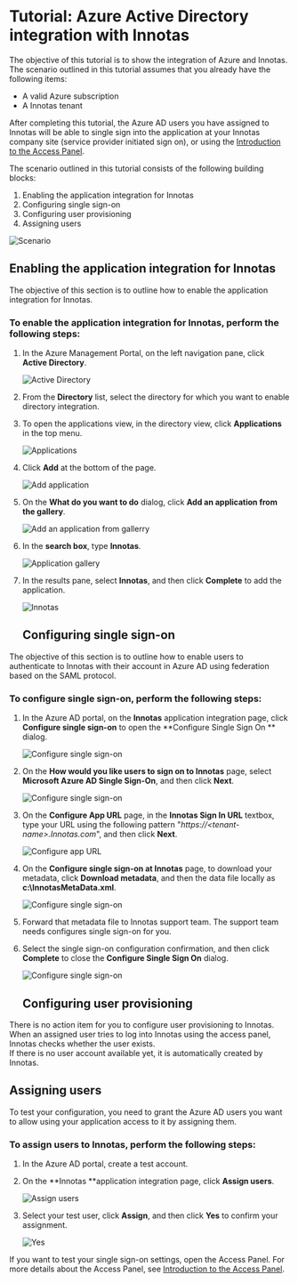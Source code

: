 <properties 
    pageTitle="Tutorial: Azure Active Directory integration with Innotas | Microsoft Azure"
    description="Learn how to use Innotas with Azure Active Directory to enable single sign-on, automated provisioning, and more!" 
    services="active-directory" 
    authors="jeevansd"  
    documentationCenter="na" 
    manager="stevenpo"/>

<tags 
    ms.service="active-directory" 
    ms.devlang="na" 
    ms.topic="article" 
    ms.tgt_pltfrm="na" 
    ms.workload="identity" 
    ms.date="01/14/2016" 
    ms.author="jeedes" />

# Tutorial: Azure Active Directory integration with Innotas
The objective of this tutorial is to show the integration of Azure and Innotas.  
The scenario outlined in this tutorial assumes that you already have the following items:

* A valid Azure subscription
* A Innotas tenant

After completing this tutorial, the Azure AD users you have assigned to Innotas will be able to single sign into the application at your Innotas company site (service provider initiated sign on), or using the [Introduction to the Access Panel](active-directory-saas-access-panel-introduction.md).

The scenario outlined in this tutorial consists of the following building blocks:

1. Enabling the application integration for Innotas
2. Configuring single sign-on
3. Configuring user provisioning
4. Assigning users

![Scenario](./media/active-directory-saas-innotas-tutorial/IC777331.png "Scenario")

## Enabling the application integration for Innotas
The objective of this section is to outline how to enable the application integration for Innotas.

### To enable the application integration for Innotas, perform the following steps:
1. In the Azure Management Portal, on the left navigation pane, click **Active Directory**.

   ![Active Directory](./media/active-directory-saas-innotas-tutorial/IC700993.png "Active Directory")

2. From the **Directory** list, select the directory for which you want to enable directory integration.

3. To open the applications view, in the directory view, click **Applications** in the top menu.

   ![Applications](./media/active-directory-saas-innotas-tutorial/IC700994.png "Applications")

4. Click **Add** at the bottom of the page.

   ![Add application](./media/active-directory-saas-innotas-tutorial/IC749321.png "Add application")

5. On the **What do you want to do** dialog, click **Add an application from the gallery**.

   ![Add an application from gallerry](./media/active-directory-saas-innotas-tutorial/IC749322.png "Add an application from gallerry")

6. In the **search box**, type **Innotas**.

   ![Application gallery](./media/active-directory-saas-innotas-tutorial/IC777332.png "Application gallery")

7. In the results pane, select **Innotas**, and then click **Complete** to add the application.

   ![Innotas](./media/active-directory-saas-innotas-tutorial/IC777333.png "Innotas")

   ## Configuring single sign-on

The objective of this section is to outline how to enable users to authenticate to Innotas with their account in Azure AD using federation based on the SAML protocol.

### To configure single sign-on, perform the following steps:
1. In the Azure AD portal, on the **Innotas** application integration page, click **Configure single sign-on** to open the **Configure Single Sign On ** dialog.

   ![Configure single sign-on](./media/active-directory-saas-innotas-tutorial/IC777334.png "Configure single sign-on")

2. On the **How would you like users to sign on to Innotas** page, select **Microsoft Azure AD Single Sign-On**, and then click **Next**.

   ![Configure single sign-on](./media/active-directory-saas-innotas-tutorial/IC777335.png "Configure single sign-on")

3. On the **Configure App URL** page, in the **Innotas Sign In URL** textbox, type your URL using the following pattern "*https://\<tenant-name\>.Innotas.com*", and then click **Next**.

   ![Configure app URL](./media/active-directory-saas-innotas-tutorial/IC777336.png "Configure app URL")

4. On the **Configure single sign-on at Innotas** page, to download your metadata, click **Download metadata**, and then the data file locally as **c:\\InnotasMetaData.xml**.

   ![Configure single sign-on](./media/active-directory-saas-innotas-tutorial/IC777337.png "Configure single sign-on")

5. Forward that metadata file to Innotas support team. The support team needs configures single sign-on for you.

6. Select the single sign-on configuration confirmation, and then click **Complete** to close the **Configure Single Sign On** dialog.

   ![Configure single sign-on](./media/active-directory-saas-innotas-tutorial/IC777338.png "Configure single sign-on")

   ## Configuring user provisioning

There is no action item for you to configure user provisioning to Innotas.  
When an assigned user tries to log into Innotas using the access panel, Innotas checks whether the user exists.  
If there is no user account available yet, it is automatically created by Innotas.

## Assigning users
To test your configuration, you need to grant the Azure AD users you want to allow using your application access to it by assigning them.

### To assign users to Innotas, perform the following steps:
1. In the Azure AD portal, create a test account.

2. On the **Innotas **application integration page, click **Assign users**.

   ![Assign users](./media/active-directory-saas-innotas-tutorial/IC777339.png "Assign users")

3. Select your test user, click **Assign**, and then click **Yes** to confirm your assignment.

   ![Yes](./media/active-directory-saas-innotas-tutorial/IC767830.png "Yes")


If you want to test your single sign-on settings, open the Access Panel. For more details about the Access Panel, see [Introduction to the Access Panel](active-directory-saas-access-panel-introduction.md).

